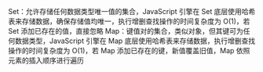 Set：允许存储任何数据类型唯一值的集合，JavaScript 引擎在 Set 底层使用哈希表来存储数据，确保存储值均唯一，执行增删查找操作的时间复杂度为 O(1)，若 Set 添加已存在的值，直接忽略
Map：键值对的集合，类似对象，但其键可为任何数据类型，JavaScript 引擎在 Map 底层使用哈希表来存储数据，执行增删查找操作的时间复杂度为 O(1)，若 Map 添加已存在的键，新值覆盖旧值，Map 依照元素的插入顺序进行遍历
